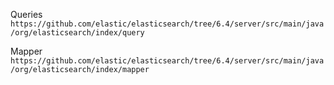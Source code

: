 
Queries     
`https://github.com/elastic/elasticsearch/tree/6.4/server/src/main/java/org/elasticsearch/index/query`

Mapper    
`https://github.com/elastic/elasticsearch/tree/6.4/server/src/main/java/org/elasticsearch/index/mapper`
